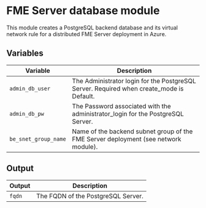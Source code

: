 # FME Server database module
This module creates a PostgreSQL backend database and its virtual network rule for a distributed FME Server deployment in Azure.

## Variables
|Variable|Description|
|---|---|
|`admin_db_user` | The Administrator login for the PostgreSQL Server. Required when create_mode is Default. 
|`admin_db_pw` | The Password associated with the administrator_login for the PostgreSQL Server.
|`be_snet_group_name` | Name of the backend subnet group of the FME Server deployment (see network module).

## Output
|Output|Description|
|---|---|
|`fqdn` | The FQDN of the PostgreSQL Server.